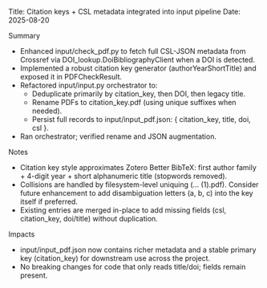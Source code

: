 Title: Citation keys + CSL metadata integrated into input pipeline
Date: 2025-08-20

Summary
- Enhanced input/check_pdf.py to fetch full CSL-JSON metadata from Crossref via DOI_lookup.DoiBibliographyClient when a DOI is detected.
- Implemented a robust citation key generator (authorYearShortTitle) and exposed it in PDFCheckResult.
- Refactored input/input.py orchestrator to:
  - Deduplicate primarily by citation_key, then DOI, then legacy title.
  - Rename PDFs to citation_key.pdf (using unique suffixes when needed).
  - Persist full records to input/input_pdf.json: { citation_key, title, doi, csl }.
- Ran orchestrator; verified rename and JSON augmentation.

Notes
- Citation key style approximates Zotero Better BibTeX: first author family + 4-digit year + short alphanumeric title (stopwords removed).
- Collisions are handled by filesystem-level uniquing (… (1).pdf). Consider future enhancement to add disambiguation letters (a, b, c) into the key itself if preferred.
- Existing entries are merged in-place to add missing fields (csl, citation_key, doi/title) without duplication.

Impacts
- input/input_pdf.json now contains richer metadata and a stable primary key (citation_key) for downstream use across the project.
- No breaking changes for code that only reads title/doi; fields remain present.
